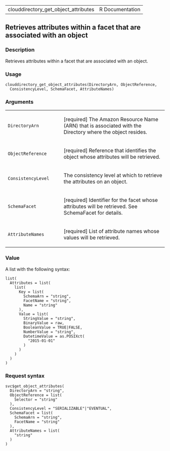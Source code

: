 <table style="width: 100%;">
<tbody>
<tr class="odd">
<td>clouddirectory_get_object_attributes</td>
<td style="text-align: right;">R Documentation</td>
</tr>
</tbody>
</table>

## Retrieves attributes within a facet that are associated with an object

### Description

Retrieves attributes within a facet that are associated with an object.

### Usage

    clouddirectory_get_object_attributes(DirectoryArn, ObjectReference,
      ConsistencyLevel, SchemaFacet, AttributeNames)

### Arguments

<table>
<colgroup>
<col style="width: 35%" />
<col style="width: 65%" />
</colgroup>
<tbody>
<tr class="odd">
<td><code
id="clouddirectory_get_object_attributes_:_DirectoryArn">DirectoryArn</code></td>
<td><p>[required] The Amazon Resource Name (ARN) that is associated with
the Directory where the object resides.</p></td>
</tr>
<tr class="even">
<td><code
id="clouddirectory_get_object_attributes_:_ObjectReference">ObjectReference</code></td>
<td><p>[required] Reference that identifies the object whose attributes
will be retrieved.</p></td>
</tr>
<tr class="odd">
<td><code
id="clouddirectory_get_object_attributes_:_ConsistencyLevel">ConsistencyLevel</code></td>
<td><p>The consistency level at which to retrieve the attributes on an
object.</p></td>
</tr>
<tr class="even">
<td><code
id="clouddirectory_get_object_attributes_:_SchemaFacet">SchemaFacet</code></td>
<td><p>[required] Identifier for the facet whose attributes will be
retrieved. See SchemaFacet for details.</p></td>
</tr>
<tr class="odd">
<td><code
id="clouddirectory_get_object_attributes_:_AttributeNames">AttributeNames</code></td>
<td><p>[required] List of attribute names whose values will be
retrieved.</p></td>
</tr>
</tbody>
</table>

### Value

A list with the following syntax:

    list(
      Attributes = list(
        list(
          Key = list(
            SchemaArn = "string",
            FacetName = "string",
            Name = "string"
          ),
          Value = list(
            StringValue = "string",
            BinaryValue = raw,
            BooleanValue = TRUE|FALSE,
            NumberValue = "string",
            DatetimeValue = as.POSIXct(
              "2015-01-01"
            )
          )
        )
      )
    )

### Request syntax

    svc$get_object_attributes(
      DirectoryArn = "string",
      ObjectReference = list(
        Selector = "string"
      ),
      ConsistencyLevel = "SERIALIZABLE"|"EVENTUAL",
      SchemaFacet = list(
        SchemaArn = "string",
        FacetName = "string"
      ),
      AttributeNames = list(
        "string"
      )
    )

